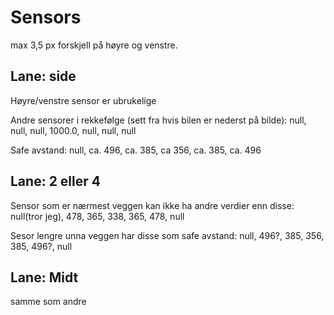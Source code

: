 # Sensors

max 3,5 px forskjell på høyre og venstre.

## Lane: side

Høyre/venstre sensor er ubrukelige

Andre sensorer i rekkefølge (sett fra hvis bilen er nederst på bilde):
null, null, null, 1000.0, null, null, null

Safe avstand:
null, ca. 496, ca. 385, ca 356, ca. 385, ca. 496

## Lane: 2 eller 4

Sensor som er nærmest veggen kan ikke ha andre verdier enn disse:
null(tror jeg), 478, 365, 338, 365, 478, null

Sesor lengre unna veggen har disse som safe avstand:
null, 496?, 385, 356, 385, 496?, null

## Lane: Midt
samme som andre
